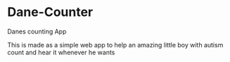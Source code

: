 # Dane-Counter
Danes counting App

This is made as a simple web app to help an amazing little boy with autism count and hear it whenever he wants
